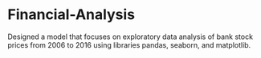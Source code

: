 # Financial-Analysis
Designed a model that focuses on exploratory data analysis of bank stock prices from 2006 to 2016 using libraries pandas, seaborn, and matplotlib.